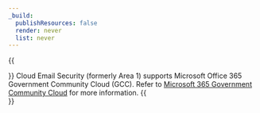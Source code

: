 ```yaml
---
_build:
  publishResources: false
  render: never
  list: never
---
```


{{<Aside type="note">}}
Cloud Email Security (formerly Area 1) supports Microsoft Office 365 Government Community Cloud (GCC). Refer to [Microsoft 365 Government Community Cloud](/email-security/reference/office365-gcc/) for more information.
{{</Aside>}}